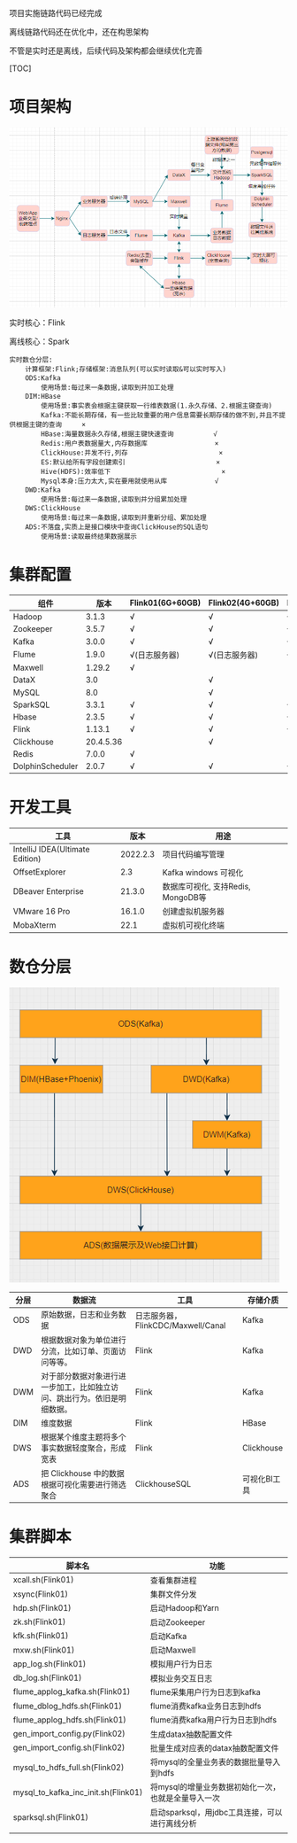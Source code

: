 项目实施链路代码已经完成

离线链路代码还在优化中，还在构思架构

不管是实时还是离线，后续代码及架构都会继续优化完善

[TOC]

# 项目架构

![Snipaste_2022-12-02_19-54-10](assets/Snipaste_2022-12-02_19-54-10.png)

实时核心：Flink

离线核心：Spark

```properties
实时数仓分层:
	计算框架:Flink;存储框架:消息队列(可以实时读取&可以实时写入)
	ODS:Kafka
		使用场景:每过来一条数据,读取到并加工处理
	DIM:HBase
		使用场景:事实表会根据主键获取一行维表数据(1.永久存储、2.根据主键查询)	   
		Kafka:不能长期存储，有一些比较重要的用户信息需要长期存储的做不到,并且不提供根据主键的查询     ×
		HBase:海量数据永久存储,根据主键快速查询          √
		Redis:用户表数据量大,内存数据库                 ×
		ClickHouse:并发不行,列存                       ×
		ES:默认给所有字段创建索引                       ×
		Hive(HDFS):效率低下                            ×
		Mysql本身:压力太大,实在要用就使用从库            √
	DWD:Kafka
		使用场景:每过来一条数据,读取到并分组累加处理
	DWS:ClickHouse
		使用场景:每过来一条数据,读取到并重新分组、累加处理
	ADS:不落盘,实质上是接口模块中查询ClickHouse的SQL语句
		使用场景:读取最终结果数据展示
```

# 集群配置

| 组件             | 版本      | Flink01(6G+60GB) | Flink02(4G+60GB) | Flink02(4G+60GB) |
| ---------------- | --------- | ---------------- | ---------------- | ---------------- |
| Hadoop           | 3.1.3     | √                | √                | √                |
| Zookeeper        | 3.5.7     | √                | √                | √                |
| Kafka            | 3.0.0     | √                | √                | √                |
| Flume            | 1.9.0     | √(日志服务器)    | √(日志服务器)    | √(业务服务器)    |
| Maxwell          | 1.29.2    | √                |                  |                  |
| DataX            | 3.0       |                  | √                |                  |
| MySQL            | 8.0       |                  | √                |                  |
| SparkSQL         | 3.3.1     | √                | √                | √                |
| Hbase            | 2.3.5     | √                | √                | √                |
| Flink            | 1.13.1    | √                | √                | √                |
| Clickhouse       | 20.4.5.36 |                  | √                |                  |
| Redis            | 7.0.0     | √                |                  |                  |
| DolphinScheduler | 2.0.7     | √                | √                | √                |

# 开发工具

| 工具                            | 版本     | 用途                               |
| ------------------------------- | -------- | ---------------------------------- |
| IntelliJ IDEA(Ultimate Edition) | 2022.2.3 | 项目代码编写管理                   |
| OffsetExplorer                  | 2.3      | Kafka windows 可视化               |
| DBeaver Enterprise              | 21.3.0   | 数据库可视化, 支持Redis, MongoDB等 |
| VMware 16 Pro                   | 16.1.0   | 创建虚拟机服务器                   |
| MobaXterm                       | 22.1     | 虚拟机可视化终端                   |

# 数仓分层

![Snipaste_2022-11-28_21-01-30](assets/Snipaste_2022-11-28_21-01-30.png)



| 分层 | 数据流                                                       | 工具                               | 存储介质     |
| ---- | ------------------------------------------------------------ | ---------------------------------- | ------------ |
| ODS  | 原始数据，日志和业务数据                                     | 日志服务器，FlinkCDC/Maxwell/Canal | Kafka        |
| DWD  | 根据数据对象为单位进行分流，比如订单、页面访问等等。         | Flink                              | Kafka        |
| DWM  | 对于部分数据对象进行进一步加工，比如独立访问、跳出行为。依旧是明细数据。 | Flink                              | Kafka        |
| DIM  | 维度数据                                                     | Flink                              | HBase        |
| DWS  | 根据某个维度主题将多个事实数据轻度聚合，形成宽表             | Flink                              | Clickhouse   |
| ADS  | 把 Clickhouse 中的数据根据可视化需要进行筛选聚合             | ClickhouseSQL                      | 可视化BI工具 |

# 集群脚本

| 脚本名                              | 功能                                                |
| ----------------------------------- | --------------------------------------------------- |
| xcall.sh(Flink01)                   | 查看集群进程                                        |
| xsync(Flink01)                      | 集群文件分发                                        |
| hdp.sh(Flink01)                     | 启动Hadoop和Yarn                                    |
| zk.sh(Flink01)                      | 启动Zookeeper                                       |
| kfk.sh(Flink01)                     | 启动Kafka                                           |
| mxw.sh(Flink01)                     | 启动Maxwell                                         |
| app_log.sh(Flink01)                 | 模拟用户行为日志                                    |
| db_log.sh(Flink01)                  | 模拟业务交互日志                                    |
| flume_applog_kafka.sh(Flink01)      | flume采集用户行为日志到kafka                        |
| flume_dblog_hdfs.sh(Flink01)        | flume消费kafka业务日志到hdfs                        |
| flume_applog_hdfs.sh(Flink01)       | flume消费kafka用户行为日志到hdfs                    |
| gen_import_config.py(Flink02)       | 生成datax抽数配置文件                               |
| gen_import_config.sh(Flink02)       | 批量生成对应表的datax抽数配置文件                   |
| mysql_to_hdfs_full.sh(Flink02)      | 将mysql的全量业务表的数据批量导入到hdfs             |
| mysql_to_kafka_inc_init.sh(Flink01) | 将mysql的增量业务数据初始化一次，也就是全量导入一次 |
| sparksql.sh(Flink01)                | 启动sparksql，用jdbc工具连接，可以进行离线分析      |
|                                     |                                                     |
